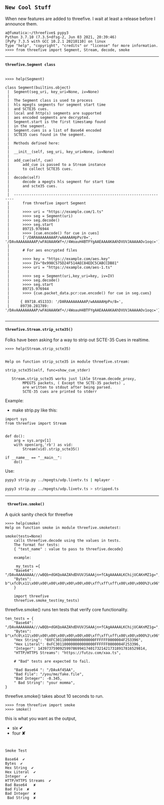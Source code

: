 ## ```New Cool Stuff```
When new features are added to threefive. I wait at least a release before I announce them.

```py3
a@fumatica:~/threefive$ pypy3
Python 3.7.10 (7.3.5+dfsg-2, Jun 03 2021, 20:39:46)
[PyPy 7.3.5 with GCC 10.2.1 20210110] on linux
Type "help", "copyright", "credits" or "license" for more information.
>>>> from threefive import Segment, Stream, decode, smoke
```
___

#### ```threefive.Segment class```
```py3

>>>> help(Segment)

class Segment(builtins.object)
 |  Segment(seg_uri, key_uri=None, iv=None)
 |  
 |  The Segment class is used to process
 |  hls mpegts segments for segment start time
 |  and SCTE35 cues.
 |  local and http(s) segments are supported
 |  aes encoded segments are decrypted.
 |  Segment.start is the first timestamp found
 |  in the segment.
 |  Segment.cues is a list of Base64 encoded
 |  SCTE35 cues found in the segment.
 |  
 |  Methods defined here:
 |  
 |  __init__(self, seg_uri, key_uri=None, iv=None)
 |  
 |  add_cue(self, cue)
 |      add_cue is passed to a Stream instance
 |      to collect SCTE35 cues.
 |  
 |  decode(self)
 |      decode a mpegts hls segment for start time
 |      and scte35 cues.
 |  
 |  ----------------------------------------------------------------------
 |      from threefive import Segment
 |  
 |      >>>> uri = "https://example.com/1.ts"
 |      >>>> seg = Segment(uri)
 |      >>>> seg.decode()
 |      >>>> seg.start
 |      89715.976944
 |      >>>> [cue.encode() for cue in cues]
 |      ['/DARAAAAAAAAAP/wAAAAAHpPv/8=', '/DAvAAAAAAAAAP/wFAUAAAKWf+//4WoauH4BTFYgAAEAAAAKAAhDVUVJAAAAAOv1oqc=']
 |  
 |      # For aes encrypted files
 |  
 |      >>>> key = "https://example.com/aes.key"
 |      >>>> IV="0x998C575D24F514AEC84EDC5CABCCDB81"
 |      >>>> uri = "https://example.com/aes-1.ts"
 |  
 |      >>>> seg = Segment(uri,key_uri=key, iv=IV)
 |      >>>> seg.decode()
 |      >>>> seg.start
 |      89715.976944
 |      >>>> {cue.packet_data.pcr:cue.encode() for cue in seg.cues}
 |     
 |     { 89718.451333: '/DARAAAAAAAAAP/wAAAAAHpPv/8=',
 |     89730.281789: '/DAvAAAAAAAAAP/wFAUAAAKWf+//4WoauH4BTFYgAAEAAAAKAAhDVUVJAAAAAOv1oqc='}


```

___

####  ```threefive.Stream.strip_scte35()```

Folks have been asking for a way to strip out SCTE-35 Cues in realtime. 


```py3
>>>> help(Stream.strip_scte35)


Help on function strip_scte35 in module threefive.stream:

strip_scte35(self, func=show_cue_stder)

   Stream.strip_scte35 works just likle Stream.decode_proxy,
        MPEGTS packets, ( Except the SCTE-35 packets) ,
        are written to stdout after being parsed.
        SCTE-35 cues are printed to stderr
```

Example:

* make strip.py like this:

```py3
import sys
from threefive import Stream


def do():
    arg = sys.argv[1]
    with open(arg,'rb') as vid:
        Stream(vid).strip_scte35()

if __name__ == "__main__":
    do()
```
Use:
```sh
pypy3 strip.py ../mpegts/udp.livetv.ts | mplayer - 
```

```sh 
pypy3 strip.py ../mpegts/udp.livetv.ts > stripped.ts 
```
---

#### ``` threefive.smoke()```   
A quick sanity check for threefive
  
```py3
>>>> help(smoke)
Help on function smoke in module threefive.smoketest:

smoke(tests=None)
    calls threefive.decode using the values in tests.
    The format for tests:
    { "test_name" : value to pass to threefive.decode}
    
    example:
    
     my_tests ={
    "Base64": "/DAvAAAAAAAA///wBQb+dGKQoAAZAhdDVUVJSAAAjn+fCAgAAAAALKChijUCAKnMZ1g=",
    "Bytes": b"\xfc0\x11\x00\x00\x00\x00\x00\x00\x00\xff\xff\xff\x00\x00\x00O%3\x96",
    }
    
    import threefive
    threefive.smoke_test(my_tests)

```
 threefive.smoke() runs ten tests that verify core functionality.

```py3
ten_tests = {
    "Base64": "/DAvAAAAAAAA///wBQb+dGKQoAAZAhdDVUVJSAAAjn+fCAgAAAAALKChijUCAKnMZ1g=",
    "Bytes": b"\xfc0\x11\x00\x00\x00\x00\x00\x00\x00\xff\xff\xff\x00\x00\x00O%3\x96",
    "Hex String": "0XFC301100000000000000FFFFFF0000004F253396",
    "Hex Literal": 0xFC301100000000000000FFFFFF0000004F253396,
    "Integer": 1439737590925997869941740173214217318917816529814,
    "HTTP/HTTPS Streams": "https://futzu.com/xaa.ts",
    
    # "Bad" tests are expected to fail.
    
    "Bad Base64 ": "/DAvAf45AA",
    "Bad File": "/you/me/fake.file",
    "Bad Integer": -0.345,
    " Bad String": "your momma",
}
```
threefive.smoke() takes about 10 seconds to run.
```py3
>>>> from threefive import smoke
>>>> smoke()

```

this is what you want as the output,
* six  __✔__
* four __✘__

```py3


Smoke Test

Base64  ✔
Bytes  ✔
Hex String  ✔
Hex Literal  ✔
Integer  ✔
HTTP/HTTPS Streams  ✔
Bad Base64   ✘
Bad File  ✘
Bad Integer  ✘
 Bad String  ✘
```
